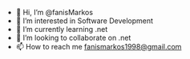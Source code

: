 - 👋 Hi, I’m @fanisMarkos
- 👀 I’m interested in Software Development
- 🌱 I’m currently learning .net
- 💞️ I’m looking to collaborate on .net
- 📫 How to reach me fanismarkos1998@gmail.com

<!---
fanisMarkos/fanisMarkos is a ✨ special ✨ repository because its `README.md` (this file) appears on your GitHub profile.
You can click the Preview link to take a look at your changes.
--->
